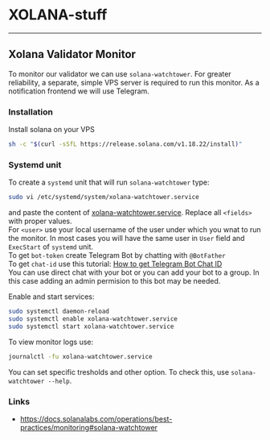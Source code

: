 # XOLANA-stuff

-----

## Xolana Validator Monitor

To monitor our validator we can use `solana-watchtower`. For greater reliability, a separate, simple VPS server is required to run this monitor. 
As a notification frontend we will use Telegram.

### Installation

Install solana on your VPS

```bash
sh -c "$(curl -sSfL https://release.solana.com/v1.18.22/install)"
```

### Systemd unit

To create a `systemd` unit that will run `solana-watchtower` type:

```bash
sudo vi /etc/systemd/system/xolana-watchtower.service
```

and paste the content of [xolana-watchtower.service](https://github.com/DamianPala/XOLANA-stuff/blob/main/xolana-watchtower.service). 
Replace all `<fields>` with proper values.  
For `<user>` use your local username of the user under which you wnat to run the monitor. In most cases you will have the same user in `User` field and `ExecStart` of `systemd` unit.  
To get `bot-token` create Telegram Bot by chatting with `@BotFather`  
To get `chat-id` use this tutorial: [How to get Telegram Bot Chat ID](https://gist.github.com/nafiesl/4ad622f344cd1dc3bb1ecbe468ff9f8a)  
You can use direct chat with your bot or you can add your bot to a group. In this case adding an admin permision to this bot may be needed.

Enable and start services:

```bash
sudo systemctl daemon-reload
sudo systemctl enable xolana-watchtower.service
sudo systemctl start xolana-watchtower.service
```

To view monitor logs use:

```bash
journalctl -fu xolana-watchtower.service
```

You can set specific tresholds and other option. To check this, use `solana-watchtower --help`.

### Links
 - https://docs.solanalabs.com/operations/best-practices/monitoring#solana-watchtower
